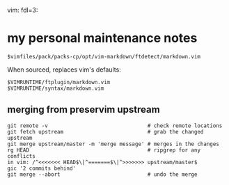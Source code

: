 vim: fdl=3:

# my personal maintenance notes
    $vimfiles/pack/packs-cp/opt/vim-markdown/ftdetect/markdown.vim

When sourced, replaces vim's defaults:

    $VIMRUNTIME/ftplugin/markdown.vim
    $VIMRUNTIME/syntax/markdown.vim

## merging from preservim upstream

    git remote -v                                # check remote locations
    git fetch upstream                           # grab the changed upstream
    git merge upstream/master -m 'merge message' # merges in the changes
    rg HEAD                                      # ripgrep for any conflicts
    in vim: /^<<<<<<< HEAD$\|^=======$\|^>>>>>>> upstream/master$
    gic '2 commits behind'
    git merge --abort                            # undo the merge



